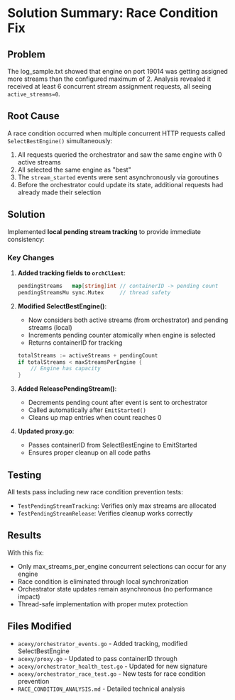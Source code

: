 # Solution Summary: Race Condition Fix

## Problem
The log_sample.txt showed that engine on port 19014 was getting assigned more streams than the configured maximum of 2. Analysis revealed it received at least 6 concurrent stream assignment requests, all seeing `active_streams=0`.

## Root Cause
A race condition occurred when multiple concurrent HTTP requests called `SelectBestEngine()` simultaneously:

1. All requests queried the orchestrator and saw the same engine with 0 active streams
2. All selected the same engine as "best"
3. The `stream_started` events were sent asynchronously via goroutines
4. Before the orchestrator could update its state, additional requests had already made their selection

## Solution
Implemented **local pending stream tracking** to provide immediate consistency:

### Key Changes

1. **Added tracking fields to `orchClient`**:
   ```go
   pendingStreams   map[string]int // containerID -> pending count
   pendingStreamsMu sync.Mutex     // thread safety
   ```

2. **Modified SelectBestEngine()**:
   - Now considers both active streams (from orchestrator) and pending streams (local)
   - Increments pending counter atomically when engine is selected
   - Returns containerID for tracking
   ```go
   totalStreams := activeStreams + pendingCount
   if totalStreams < maxStreamsPerEngine {
       // Engine has capacity
   }
   ```

3. **Added ReleasePendingStream()**:
   - Decrements pending count after event is sent to orchestrator
   - Called automatically after `EmitStarted()`
   - Cleans up map entries when count reaches 0

4. **Updated proxy.go**:
   - Passes containerID from SelectBestEngine to EmitStarted
   - Ensures proper cleanup on all code paths

## Testing
All tests pass including new race condition prevention tests:
- `TestPendingStreamTracking`: Verifies only max streams are allocated
- `TestPendingStreamRelease`: Verifies cleanup works correctly

## Results
With this fix:
- Only max_streams_per_engine concurrent selections can occur for any engine
- Race condition is eliminated through local synchronization
- Orchestrator state updates remain asynchronous (no performance impact)
- Thread-safe implementation with proper mutex protection

## Files Modified
- `acexy/orchestrator_events.go` - Added tracking, modified SelectBestEngine
- `acexy/proxy.go` - Updated to pass containerID through
- `acexy/orchestrator_health_test.go` - Updated for new signature
- `acexy/orchestrator_race_test.go` - New tests for race condition prevention
- `RACE_CONDITION_ANALYSIS.md` - Detailed technical analysis
